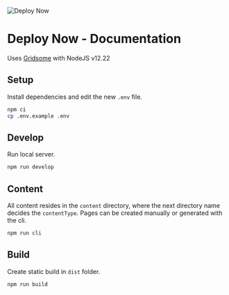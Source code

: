 ![Deploy Now](https://github.com/ionos-deploy-now/documentation/actions/workflows/deploy-now.yml/badge.svg?branch=main)

# Deploy Now - Documentation

Uses [Gridsome](https://gridsome.org) with NodeJS v12.22

## Setup

Install dependencies and edit the new `.env` file.

```bash
npm ci
cp .env.example .env
```

## Develop

Run local server.

```bash
npm run develop
```

## Content

All content resides in the `content` directory, where the next directory name decides the `contentType`.
Pages can be created manually or generated with the cli.

```bash
npm run cli
```

## Build

Create static build in `dist` folder.

```bash
npm run build
```
